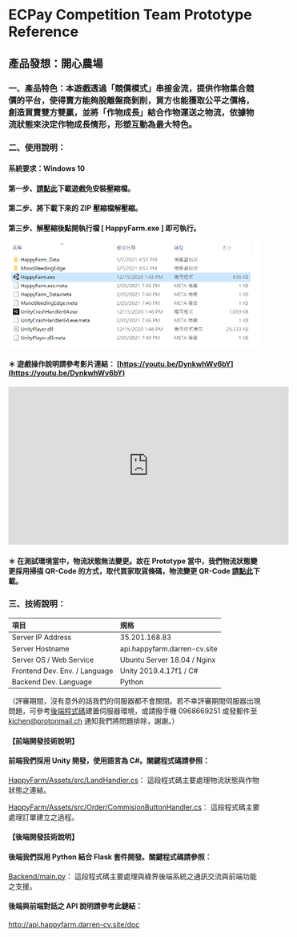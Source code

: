 # ECPay Competition Team Prototype Reference
## 產品發想：開心農場
### 一、產品特色：本遊戲透過「競價模式」串接金流，提供作物集合競價的平台，使得賣方能夠脫離盤商剝削，買方也能獲取公平之價格，創造買賣雙方雙贏，並將「作物成長」結合作物運送之物流，依據物流狀態來決定作物成長情形，形塑互動為最大特色。
### 二、使用說明：
#### 系統要求：Windows 10
#### 第一步、[請點此](https://github.com/darren-k-chen/ECPayHappyFarm/raw/main/Statics/ECPayHappyFarm.zip)下載遊戲免安裝壓縮檔。
#### 第二步、將下載下來的 ZIP 壓縮檔解壓縮。
#### 第三步、解壓縮後點開執行檔 [ HappyFarm.exe ] 即可執行。

![20210307202254](https://github.com/darren-k-chen/ECPayHappyFarm/raw/main/assets/Pasted%20image%2020210307202254.png "assets/Pasted image 20210307202254.png")

#### ＊ 遊戲操作說明請參考影片連結： [https://youtu.be/DynkwhWv6bY](https://youtu.be/DynkwhWv6bY)
<iframe width="560" height="315" src="https://www.youtube.com/embed/DynkwhWv6bY" frameborder="0" allow="accelerometer; autoplay; clipboard-write; encrypted-media; gyroscope; picture-in-picture" allowfullscreen></iframe>

#### ＊ 在測試環境當中，物流狀態無法變更。故在 Prototype 當中，我們物流狀態變更採用掃描 QR-Code 的方式，取代買家取貨條碼，物流變更 QR-Code [請點此](https://github.com/darren-k-chen/ECPayHappyFarm/raw/main/Statics/setLogisticStatus/%E8%AE%8A%E6%9B%B4%E8%B2%A8%E7%89%A9%E7%8B%80%E6%85%8B.pdf)下載。

### 三、技術說明：

|項目 | 規格 |
|:--- | :---|
| Server IP Address | 35.201.168.83 |
| Server Hostname | api.happyfarm.darren-cv.site|
| Server OS / Web Service | Ubuntu Server 18.04 / Nginx|
| Frontend Dev. Env. / Language | Unity 2019.4.17f1 / C# |
| Backend Dev. Language | Python |

（評審期間，沒有意外的話我們的伺服器都不會關閉。若不幸評審期間伺服器出現問題，可參考[後端程式碼](https://github.com/darren-k-chen/ECPayHappyFarm/tree/main/Backend)建置伺服器環境，或請撥手機 0968669251 或發郵件至 kjchen@protonmail.ch 通知我們將問題排除，謝謝。）

#### 【前端開發技術說明】
#### 前端我們採用 Unity 開發，使用語言為 C#。關鍵程式碼請參照：

[HappyFarm/Assets/src/LandHandler.cs](HappyFarm/Assets/src/LandHandler.cs)：
這段程式碼主要處理物流狀態與作物狀態之連結。

[HappyFarm/Assets/src/Order/CommisionButtonHandler.cs](HappyFarm/Assets/src/Order/CommisionButtonHandler.cs)：
這段程式碼主要處理訂單建立之過程。

#### 【後端開發技術說明】
#### 後端我們採用 Python 結合 Flask 套件開發。關鍵程式碼請參照：

[Backend/main.py](Backend/main.py)：
這段程式碼主要處理與綠界後端系統之通訊交流與前端功能之支援。

#### 後端與前端對話之 API 說明請參考此鏈結：
<a href = "http://api.happyfarm.darren-cv.site/doc"> http://api.happyfarm.darren-cv.site/doc </a>
